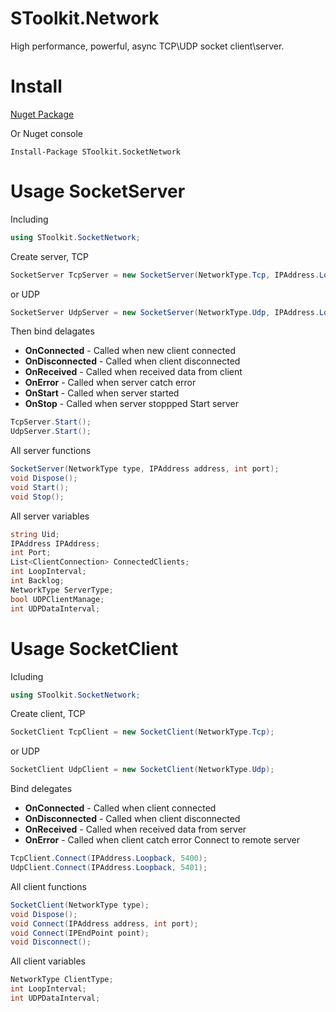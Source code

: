 # SToolkit.Network
High performance, powerful, async TCP\UDP socket client\server.
# Install


[Nuget Package](https://www.nuget.org/packages/SToolkit.SocketNetwork/)


Or Nuget console
```
Install-Package SToolkit.SocketNetwork
```
# Usage SocketServer
Including
```C#
using SToolkit.SocketNetwork;
```
Create server, TCP
```C#
SocketServer TcpServer = new SocketServer(NetworkType.Tcp, IPAddress.Loopback, 5400);
```
or UDP
```C#
SocketServer UdpServer = new SocketServer(NetworkType.Udp, IPAddress.Loopback, 5401);
```
Then bind delagates
- **OnConnected** - Called when new client connected
- **OnDisconnected** - Called when client disconnected
- **OnReceived** - Called when received data from client
- **OnError** - Called when server catch error
- **OnStart** - Called when server started
- **OnStop** - Called when server stoppped
Start server
```C#
TcpServer.Start();
UdpServer.Start();
```
All server functions
```C#
SocketServer(NetworkType type, IPAddress address, int port);
void Dispose();
void Start();
void Stop();
```
All server variables
```C#
string Uid;
IPAddress IPAddress;
int Port;
List<ClientConnection> ConnectedClients;
int LoopInterval;
int Backlog;
NetworkType ServerType;
bool UDPClientManage;
int UDPDataInterval;
```
# Usage SocketClient
Icluding
```C#
using SToolkit.SocketNetwork;
```
Create client, TCP
```C#
SocketClient TcpClient = new SocketClient(NetworkType.Tcp);
```
or UDP
```C#
SocketClient UdpClient = new SocketClient(NetworkType.Udp);
```
Bind delegates
- **OnConnected** - Called when client connected
- **OnDisconnected** - Called when client disconnected
- **OnReceived** - Called when received data from server
- **OnError** - Called when client catch error
Connect to remote server
```C#
TcpClient.Connect(IPAddress.Loopback, 5400);
UdpClient.Connect(IPAddress.Loopback, 5401);
```
All client functions
```C#
SocketClient(NetworkType type);
void Dispose();
void Connect(IPAddress address, int port);
void Connect(IPEndPoint point);
void Disconnect();
```
All client variables
```C#
NetworkType ClientType;
int LoopInterval;
int UDPDataInterval;
```
